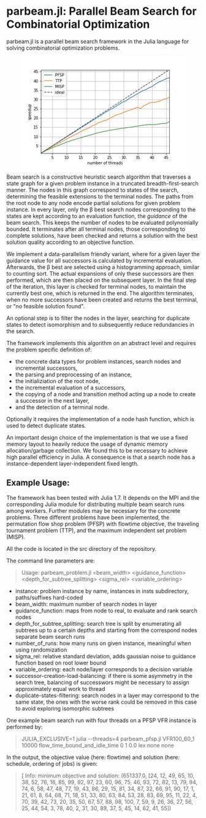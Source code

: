 # parbeam.jl: Parallel Beam Search for Combinatorial Optimization

parbeam.jl is a parallel beam search framework in the Julia language for solving combinatorial optimization problems.

<p align="center">
<img alt="speedups" src="speedups_all.jpg" />
</p>

Beam search is a constructive heuristic search algorithm that traverses a state graph for a given problem instance in a truncated breadth-first-search manner. The nodes in this graph correspond to states of the search, determining the feasible extensions to the terminal nodes. The paths from the root node to any node encode partial solutions for given problem instance. In every layer, only the β best search nodes corresponding to the states are kept according to an evaluation function, the *guidance* of the beam search. This keeps the number of nodes to be evaluated polynomially bounded. It terminates after all terminal nodes, those corresponding to complete solutions, have been checked and returns a solution with the best solution quality according to an objective function.

We implement a data-parallelism friendly variant, where for a given layer the guidance value for all successors is calculated by incremental evaluation. Afterwards, the β best are selected using a histogramming approach, similar to counting sort. The actual expansions of only these successors are then performed, which are then placed on the subsequent layer. In the final step of the iteration, this layer is checked for terminal nodes, to maintain the currently best one, which is returned in the end. The algorithm terminates, when no more successors have been created and returns the best terminal, or "no feasible solution found".

An optional step is to filter the nodes in the layer, searching for duplicate states to detect isomorphism and to subsequently reduce redundancies in the search.

The framework implements this algorithm on an abstract level and requires the problem specific definition of:
* the concrete data types for problem instances, search nodes and incremental successors,
* the parsing and preprocessing of an instance,
* the initializiation of the root node,
* the incremental evaluation of a successors,
* the copying of a node and transition method acting up a node to create a successor in the next layer,
* and the detection of a terminal node.

Optionally it requires the implementation of a node hash function, which is used to detect duplicate states.

An important design choice of the implementation is that we use a fixed memory layout to heavily reduce the usage of dynamic memory allocation/garbage collection. We found this to be necessary to achieve high parallel efficiency in Julia. A consequence is that a search node has a instance-dependent layer-independent fixed length.

## Example Usage: 

The framework has been tested with Julia 1.7. It depends on the MPI and the corresponding Julia module for distributing multiple beam search runs among workers. Further modules may be necessary for the concrete problems. Three different problems have been implemented, the permutation flow shop problem (PFSP) with flowtime objective, the traveling tournament problem (TTP), and the maximum independent set problem (MISP).

All the code is located in the src directory of the repository.

The command line parameters are:

> Usage: parbeam_problem.jl <instance> <beam_width> <guidance_function> <depth_for_subtree_splitting> <number-of-runs> <sigma_rel> <variable_ordering> <successor-creation-load-balancing> <duplicate-states-filtering>

* instance: problem instance by name, instances in insts subdirectory, paths/suffixes hard-coded
* beam_width: maximum number of search nodes in layer
* guidance_function: maps from node to real, to evaluate and rank search nodes
* depth_for_subtree_splitting: search tree is split by enumerating all subtrees up to a certain depths and starting from the correspond nodes separate beam search runs
* number_of_runs: how many runs on given instance, meaningful when using randomization
* sigma_rel: relative standard deviation, adds gaussian noise to guidance function based on root lower bound
* variable_ordering: each node/layer corresponds to a decision variable
* successor-creation-load-balancing: if there is some asymmetry in the search tree, balancing of successwors might be necessary to assign approximately equal work to thread
* duplicate-states-filtering: search nodes in a layer may correspond to the same state, the ones with the worse rank could be removed in this case to avoid exploring isomorphic subtrees

One example beam search run with four threads on a PFSP VFR instance is performed by:

> JULIA_EXCLUSIVE=1 julia --threads=4 parbeam_pfsp.jl VFR100_60_1 10000 flow_time_bound_and_idle_time 0 1 0.0 lex none none

In the output, the objective value (here: flowtime) and solution (here: schedule, ordering of jobs) is given:

> [ Info: minimum objective and solution: (651337.0, [24, 12, 49, 65, 10, 38, 52, 76, 16, 85, 99, 92, 97, 23, 60, 96, 75, 46, 93, 72, 82, 13, 79, 94, 74, 6, 58, 47, 48, 77, 19, 43, 86, 29, 15, 81, 34, 87, 32, 66, 91, 90, 17, 1, 21, 61, 8, 64, 68, 71, 18, 51, 33, 80, 63, 84, 53, 28, 83, 69, 95, 11, 22, 4, 70, 39, 42, 73, 20, 35, 50, 67, 57, 88, 98, 100, 7, 59, 9, 26, 36, 27, 56, 25, 44, 54, 3, 78, 40, 2, 31, 30, 89, 37, 5, 45, 14, 62, 41, 55])
